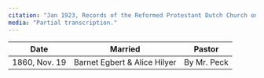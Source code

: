 ```yaml
---
citation: "Jan 1923, Records of the Reformed Protestant Dutch Church on Staten Island, New York City, transcribed and edited by Royden Woodward Vosburgh, v1, p17, [Staten Island, Richmond County, NY Genealogical Resources](http://www.nygenweb.net/richmond/church/RDCPortRichmond/index.html), FHL Film 514656 Item 5."
media: "Partial transcription."
---
```

| Date | Married | Pastor |
| --- | --- | --- |
| 1860, Nov. 19 | Barnet Egbert & Alice Hilyer | By Mr. Peck | 
